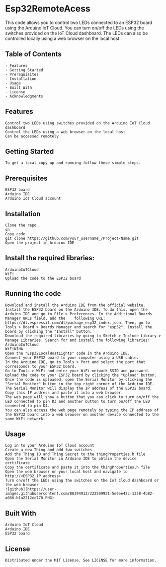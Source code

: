 # Esp32RemoteAcess

This code allows you to control two LEDs connected to an ESP32 board using the Arduino IoT Cloud. You can turn on/off the LEDs using the switches provided on the IoT Cloud dashboard. The LEDs can also be controlled locally using a web browser on the local host.

## Table of Contents
    - Features
    - Getting Started
    - Prerequisites
    - Installation
    - Usage
    - Built With
    - License
    - Acknowledgments
## Features
    Control two LEDs using switches provided on the Arduino IoT Cloud dashboard
    Control the LEDs using a web browser on the local host
    Can be accessed remotely
##  Getting Started
    To get a local copy up and running follow these simple steps.

## Prerequisites
    ESP32 board
    Arduino IDE
    Arduino IoT Cloud account
## Installation
    Clone the repo
    sh
    Copy code
    git clone https://github.com/your_username_/Project-Name.git
    Open the project in Arduino IDE
## Install the required libraries:
    ArduinoIoTCloud
    WiFi
    Upload the code to the ESP32 board
## Running the code
    Download and install the Arduino IDE from the official website.
    Install the ESP32 board on the Arduino IDE. To do this, open the Arduino IDE and go to File > Preferences. In the Additional Boards Manager URLs field, add the    following URL: https://dl.espressif.com/dl/package_esp32_index.json. Then, go to Tools > Board > Boards Manager and search for "esp32". Install the board by clicking the "Install" button.
    Download the required libraries by going to Sketch > Include Library > Manage Libraries. Search for and install the following libraries:
    ArduinoIoTCloud
    WiFiNINA
    Open the "Esp32LocalHostLights" code in the Arduino IDE.
    Connect your ESP32 board to your computer using a USB cable.
    In the Arduino IDE, go to Tools > Port and select the port that corresponds to your ESP32 board.
    Go to Tools > WiFi and enter your WiFi network SSID and password.
    Upload the code to your ESP32 board by clicking the "Upload" button.
    Once the code is uploaded, open the Serial Monitor by clicking the "Serial Monitor" button in the top right corner of the Arduino IDE.
    The Serial Monitor will display the IP address of the ESP32 board. Copy this IP address and paste it into a web browser.
    The web page will show a button that you can click to turn on/off the LED connected to pin D3 and another button to turn on/off the LED connected to pin D4.
    You can also access the web page remotely by typing the IP address of the ESP32 board into a web browser on another device connected to the same WiFi network.
## Usage
    Log in to your Arduino IoT Cloud account
    Create a new Thing and add two switches
    Add the Thing ID and Thing Secret to the thingProperties.h file
    Open the Serial Monitor in Arduino IDE to obtain the device certificate
    Copy the certificate and paste it into the thingProperties.h file
    Open the web browser on your local host and navigate to http://<ESP32_IP_address>
    Turn on/off the LEDs using the switches on the IoT Cloud dashboard or the web browser
    ![github](https://user-images.githubusercontent.com/88394912/222509921-5e6ee42c-1358-4b82-a086-b1a2212cc778.PNG)
## Built With
    Arduino IoT Cloud
    Arduino IDE
    ESP32 board
## License
    Distributed under the MIT License. See LICENSE for more information.
    
